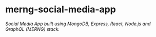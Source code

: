 # merng-social-media-app

_Social Media App built using MongoDB, Express, React, Node.js and GraphQL (MERNG) stack._
